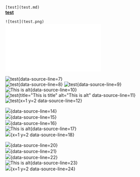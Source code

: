 `[test](test.md)`  
**[test](test.md)**  

`![test](test.png)`  
**![test](test.md)**  

![test](test.png){data-source-line=7}  
![test](https://test.png){data-source-line=8}
![test](test.png#hash){data-source-line=9}  
![This is alt](test.png "This is title"){data-source-line=10}  
![test](test.png){title="This is title" alt="This is alt" data-source-line=11}  
![test](test.png){x=1 y=2 data-source-line=12}  

![](/test.png?12345){data-source-line=14}  
![](https:/test.png){data-source-line=15}  
![](/test.png?12345){data-source-line=16}  
![This is alt](/test.png?12345 "This is title"){data-source-line=17}  
![](/test.png?12345){x=1 y=2 data-source-line=18}  

![](/test.png?12345){data-source-line=20}  
![](https://test.png){data-source-line=21}  
![](/test.png?12345){data-source-line=22}  
![This is alt](/test.png?12345 "This is title"){data-source-line=23}  
![](/test.png?12345){x=1 y=2 data-source-line=24}  
